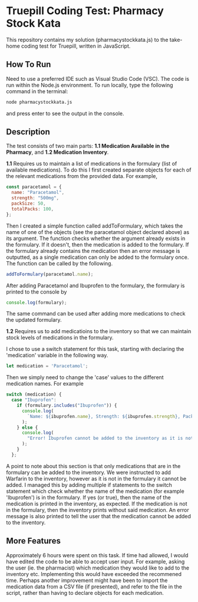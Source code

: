 # Truepill Coding Test: Pharmacy Stock Kata

This repository contains my solution (pharmacystockkata.js) to the take-home coding test for Truepill, written in JavaScript. 

## How To Run

Need to use a preferred IDE such as Visual Studio Code (VSC). The code is run within the Node.js environment. To run locally, type the following command in the terminal:
```bash
node pharmacystockkata.js
```
and press enter to see the output in the console.

## Description

The test consists of two main parts: **1.1 Medication Available in the Pharmacy**, and **1.2 Medication Inventory**. 

**1.1** Requires us to maintain a list of medications in the formulary (list of available medications). To do this I first created separate objects for each of the relevant medications from the provided data. For example,
```javascript
const paracetamol = {
  name: "Paracetamol",
  strength: "500mg",
  packSize: 50,
  totalPacks: 100,
};
```
Then I created a simple function called addToFormulary, which takes the name of one of the objects (see the paracetamol object declared above) as its argument. The function checks whether the argument already exists in the formulary. If it doesn't, then the medication is added to the formulary. If the formulary already contains the medication then an error message is outputted, as a single medication can only be added to the formulary once. The function can be called by the following.
```javascript
addToFormulary(paracetamol.name);
```
After adding Paracetamol and Ibuprofen to the formulary, the formulary is printed to the console by
```javascript
console.log(formulary);
```
The same command can be used after adding more medications to check the updated formulary.


**1.2** Requires us to add medicatioins to the inventory so that we can maintain stock levels of medications in the formulary.

I chose to use a switch statement for this task, starting with declaring the 'medication' variable in the following way.
```javascript
let medication = 'Paracetamol';
```
Then we simply need to change the 'case' values to the different medication names. For example
```javascript
switch (medication) {
  case "Ibuprofen":
    if (formulary.includes("Ibuprofen")) {
      console.log(
        `Name: ${ibuprofen.name}, Strength: ${ibuprofen.strength}, Pack Size: ${ibuprofen.packSize}, Total Packs: ${ibuprofen.totalPacks}`
      );
    } else {
      console.log(
        "Error! Ibuprofen cannot be added to the inventory as it is not in the formulary."
      );
    }
  };
```

A point to note about this section is that only medications that are in the formulary can be added to the inventory. We were instructed to add Warfarin to the inventory, however as it is not in the formulary it cannot be added. I managed this by adding multiple if statements to the switch statement which check whether the name of the medication (for example 'Ibuprofen') is in the formulary. If yes (or true), then the name of the medication is printed in the inventory, as expected. If the medication is not in the formulary, then the inventory prints without said medication. An error message is also printed to tell the user that the medication cannot be added to the inventory.

## More Features

Approximately 6 hours were spent on this task. If time had allowed, I would have edited the code to be able to accept user input. For example, asking the user (ie. the pharmacist) which medication they would like to add to the inventory etc. Implementing this would have exceeded the recommened time. Perhaps another improvement might have been to import the medication data from a CSV file (if presented), and refer to the file in the script, rather than having to declare objects for each medication.
